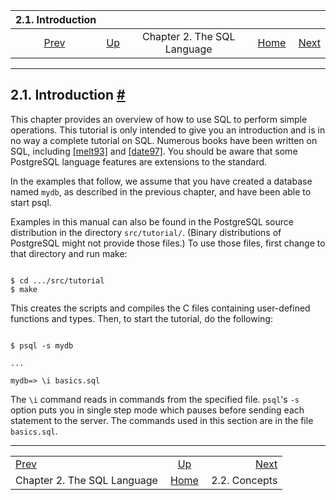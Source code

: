 <!--?xml version="1.0" encoding="UTF-8" standalone="no"?-->

|                     2.1. Introduction                    |                                                       |                             |                                                       |                                                 |
| :------------------------------------------------------: | :---------------------------------------------------- | :-------------------------: | ----------------------------------------------------: | ----------------------------------------------: |
| [Prev](tutorial-sql.html "Chapter 2. The SQL Language")  | [Up](tutorial-sql.html "Chapter 2. The SQL Language") | Chapter 2. The SQL Language | [Home](index.html "PostgreSQL 17devel Documentation") |  [Next](tutorial-concepts.html "2.2. Concepts") |

***

## 2.1. Introduction [#](#TUTORIAL-SQL-INTRO)

This chapter provides an overview of how to use SQL to perform simple operations. This tutorial is only intended to give you an introduction and is in no way a complete tutorial on SQL. Numerous books have been written on SQL, including [\[melt93\]](biblio.html#MELT93 "Understanding the New SQL") and [\[date97\]](biblio.html#DATE97 "A Guide to the SQL Standard"). You should be aware that some PostgreSQL language features are extensions to the standard.

In the examples that follow, we assume that you have created a database named `mydb`, as described in the previous chapter, and have been able to start psql.

Examples in this manual can also be found in the PostgreSQL source distribution in the directory `src/tutorial/`. (Binary distributions of PostgreSQL might not provide those files.) To use those files, first change to that directory and run make:

```

$ cd .../src/tutorial
$ make
```

This creates the scripts and compiles the C files containing user-defined functions and types. Then, to start the tutorial, do the following:

```

$ psql -s mydb

...

mydb=> \i basics.sql
```

The `\i` command reads in commands from the specified file. `psql`'s `-s` option puts you in single step mode which pauses before sending each statement to the server. The commands used in this section are in the file `basics.sql`.

***

|                                                          |                                                       |                                                 |
| :------------------------------------------------------- | :---------------------------------------------------: | ----------------------------------------------: |
| [Prev](tutorial-sql.html "Chapter 2. The SQL Language")  | [Up](tutorial-sql.html "Chapter 2. The SQL Language") |  [Next](tutorial-concepts.html "2.2. Concepts") |
| Chapter 2. The SQL Language                              | [Home](index.html "PostgreSQL 17devel Documentation") |                                   2.2. Concepts |
